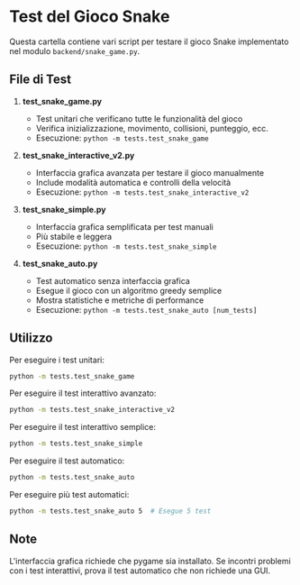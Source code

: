 # Test del Gioco Snake

Questa cartella contiene vari script per testare il gioco Snake implementato nel modulo `backend/snake_game.py`.

## File di Test

1. **test_snake_game.py**
   - Test unitari che verificano tutte le funzionalità del gioco
   - Verifica inizializzazione, movimento, collisioni, punteggio, ecc.
   - Esecuzione: `python -m tests.test_snake_game`

2. **test_snake_interactive_v2.py**
   - Interfaccia grafica avanzata per testare il gioco manualmente
   - Include modalità automatica e controlli della velocità
   - Esecuzione: `python -m tests.test_snake_interactive_v2`

3. **test_snake_simple.py**
   - Interfaccia grafica semplificata per test manuali
   - Più stabile e leggera
   - Esecuzione: `python -m tests.test_snake_simple`

4. **test_snake_auto.py**
   - Test automatico senza interfaccia grafica
   - Esegue il gioco con un algoritmo greedy semplice
   - Mostra statistiche e metriche di performance
   - Esecuzione: `python -m tests.test_snake_auto [num_tests]`

## Utilizzo

Per eseguire i test unitari:
```bash
python -m tests.test_snake_game
```

Per eseguire il test interattivo avanzato:
```bash
python -m tests.test_snake_interactive_v2
```

Per eseguire il test interattivo semplice:
```bash
python -m tests.test_snake_simple
```

Per eseguire il test automatico:
```bash
python -m tests.test_snake_auto
```

Per eseguire più test automatici:
```bash
python -m tests.test_snake_auto 5  # Esegue 5 test
```

## Note

L'interfaccia grafica richiede che pygame sia installato. Se incontri problemi con i test interattivi, prova il test automatico che non richiede una GUI. 